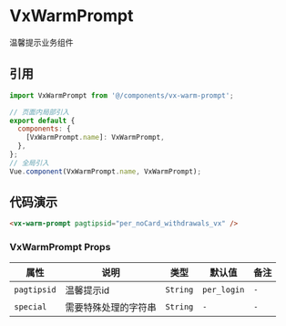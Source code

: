 # VxWarmPrompt

温馨提示业务组件

## 引用

```js
import VxWarmPrompt from '@/components/vx-warm-prompt';

// 页面内局部引入
export default {
  components: {
    [VxWarmPrompt.name]: VxWarmPrompt,
  },
};
// 全局引入
Vue.component(VxWarmPrompt.name, VxWarmPrompt);
```

## 代码演示

```html
<vx-warm-prompt pagtipsid="per_noCard_withdrawals_vx" />
```

### VxWarmPrompt Props

| 属性          | 说明             | 类型      | 默认值       | 备注                 |
| ------------- | ---------------- | --------- | ------------ | -------------------- |
| `pagtipsid`   | 温馨提示id  | `String`  | `per_login` | `-`                  |
| `special`     | 需要特殊处理的字符串     | `String`  | `-`          | `-` |
